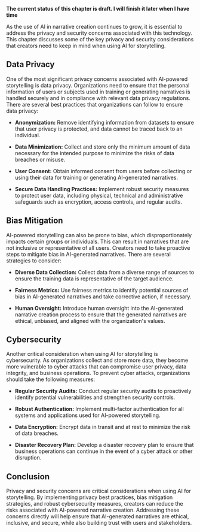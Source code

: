 **The current status of this chapter is draft. I will finish it later when I have time**

As the use of AI in narrative creation continues to grow, it is essential to address the privacy and security concerns associated with this technology. This chapter discusses some of the key privacy and security considerations that creators need to keep in mind when using AI for storytelling.

Data Privacy
------------

One of the most significant privacy concerns associated with AI-powered storytelling is data privacy. Organizations need to ensure that the personal information of users or subjects used in training or generating narratives is handled securely and in compliance with relevant data privacy regulations. There are several best practices that organizations can follow to ensure data privacy:

* **Anonymization:** Remove identifying information from datasets to ensure that user privacy is protected, and data cannot be traced back to an individual.

* **Data Minimization:** Collect and store only the minimum amount of data necessary for the intended purpose to minimize the risks of data breaches or misuse.

* **User Consent:** Obtain informed consent from users before collecting or using their data for training or generating AI-generated narratives.

* **Secure Data Handling Practices:** Implement robust security measures to protect user data, including physical, technical and administrative safeguards such as encryption, access controls, and regular audits.

Bias Mitigation
---------------

AI-powered storytelling can also be prone to bias, which disproportionately impacts certain groups or individuals. This can result in narratives that are not inclusive or representative of all users. Creators need to take proactive steps to mitigate bias in AI-generated narratives. There are several strategies to consider:

* **Diverse Data Collection:** Collect data from a diverse range of sources to ensure the training data is representative of the target audience.

* **Fairness Metrics:** Use fairness metrics to identify potential sources of bias in AI-generated narratives and take corrective action, if necessary.

* **Human Oversight:** Introduce human oversight into the AI-generated narrative creation process to ensure that the generated narratives are ethical, unbiased, and aligned with the organization's values.

Cybersecurity
-------------

Another critical consideration when using AI for storytelling is cybersecurity. As organizations collect and store more data, they become more vulnerable to cyber attacks that can compromise user privacy, data integrity, and business operations. To prevent cyber attacks, organizations should take the following measures:

* **Regular Security Audits:** Conduct regular security audits to proactively identify potential vulnerabilities and strengthen security controls.

* **Robust Authentication:** Implement multi-factor authentication for all systems and applications used for AI-powered storytelling.

* **Data Encryption:** Encrypt data in transit and at rest to minimize the risk of data breaches.

* **Disaster Recovery Plan:** Develop a disaster recovery plan to ensure that business operations can continue in the event of a cyber attack or other disruption.

Conclusion
----------

Privacy and security concerns are critical considerations when using AI for storytelling. By implementing privacy best practices, bias mitigation strategies, and robust cybersecurity measures, creators can reduce the risks associated with AI-powered narrative creation. Addressing these concerns directly will help ensure that AI-generated narratives are ethical, inclusive, and secure, while also building trust with users and stakeholders.
